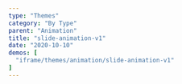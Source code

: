 ```yaml
---
type: "Themes"
category: "By Type"
parent: "Animation"
title: "slide-animation-v1"
date: "2020-10-10"
demos: [
  "iframe/themes/animation/slide-animation-v1"
]
---
```

